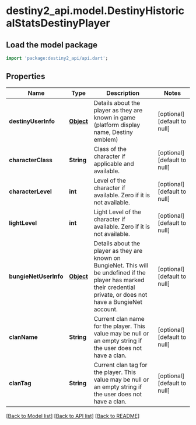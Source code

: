 # destiny2_api.model.DestinyHistoricalStatsDestinyPlayer

## Load the model package
```dart
import 'package:destiny2_api/api.dart';
```

## Properties
Name | Type | Description | Notes
------------ | ------------- | ------------- | -------------
**destinyUserInfo** | [**Object**](Object.md) | Details about the player as they are known in game (platform display name, Destiny emblem) | [optional] [default to null]
**characterClass** | **String** | Class of the character if applicable and available. | [optional] [default to null]
**characterLevel** | **int** | Level of the character if available. Zero if it is not available. | [optional] [default to null]
**lightLevel** | **int** | Light Level of the character if available. Zero if it is not available. | [optional] [default to null]
**bungieNetUserInfo** | [**Object**](Object.md) | Details about the player as they are known on BungieNet. This will be undefined if the player has marked their credential private, or does not have a BungieNet account. | [optional] [default to null]
**clanName** | **String** | Current clan name for the player. This value may be null or an empty string if the user does not have a clan. | [optional] [default to null]
**clanTag** | **String** | Current clan tag for the player. This value may be null or an empty string if the user does not have a clan. | [optional] [default to null]

[[Back to Model list]](../README.md#documentation-for-models) [[Back to API list]](../README.md#documentation-for-api-endpoints) [[Back to README]](../README.md)


